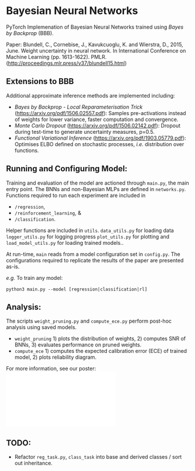 # Bayesian Neural Networks

PyTorch Implemenation of Bayesian Neural Networks trained using *Bayes by Backprop* (BBB).

Paper: Blundell, C., Cornebise, J., Kavukcuoglu, K. and Wierstra, D., 2015, June. 
        Weight uncertainty in neural network. 
        In International Conference on Machine Learning (pp. 1613-1622). PMLR.
       (http://proceedings.mlr.press/v37/blundell15.html)

## Extensions to BBB
Additional approximate inference methods are implemented including:
* *Bayes by Backprop - Local Reparameterisation Trick* (https://arxiv.org/pdf/1506.02557.pdf): Samples pre-activations instead of weights for lower variance, faster computation and convergence.
* *Monte Carlo Dropout* (https://arxiv.org/pdf/1506.02142.pdf): Dropout during test-time to generate uncertainty measures, p=0.5.
* *Functional Variational Inference* (https://arxiv.org/pdf/1903.05779.pdf): Optimises ELBO defined on stochastic processes, *i.e.* distribution over functions.

## Running and Configuring Model:
Training and evaluation of the model are actioned through `main.py`, the main entry point. The BNNs and non-Bayesian MLPs are defined in `networks.py`. Functions required to run each experiment are included in 
* `/regression`, 
* `/reinforcement_learning`, &
* `/classification`.

Helper functions are included in `utils`. `data_utils.py` for loading data `logger_utils.py` for logging progress `plot_utils.py` for plotting and `load_model_utils.py` for loading trained models.. 

At run-time, `main` reads from a model configuration set in `config.py`. The configurations required to replicate the results of the paper are presented as-is. 

*e.g.* To train any model:
```
python3 main.py --model [regression|classification|rl]
```

## Analysis:
The scripts `weight_pruning.py` and `compute_ece.py` perform post-hoc analysis using saved models.
* `weight_pruning` 1) plots the distribution of weights, 2) computes SNR of BNNs, 3) evaluates performance on pruned weights.
* `compute_ece` 1) computes the expected calibration error (ECE) of trained model, 2) plots reliability diagram.

For more information, see our poster:
![Bayesian Neural Network Presentation](graphs/final_graphs/BNN_Poster.pdf)

## TODO: 
* Refactor `reg_task.py`, `class_task` into base and derived classes / sort out inheritance.
